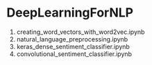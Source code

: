 # DeepLearningForNLP

1. creating_word_vectors_with_word2vec.ipynb
2. natural_language_preprocessing.ipynb
3. keras_dense_sentiment_classifier.ipynb
4. convolutional_sentiment_classifier.ipynb
